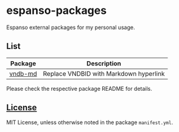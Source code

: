 # espanso-packages

Espanso external packages for my personal usage.

## List

| Package | Description |
| -- | -- |
| [vndb-md](vndb-md/README.md) | Replace VNDBID with Markdown hyperlink |

Please check the respective package README for details.

## [License](LICENSE)

MIT License, unless otherwise noted in the package `manifest.yml`.
